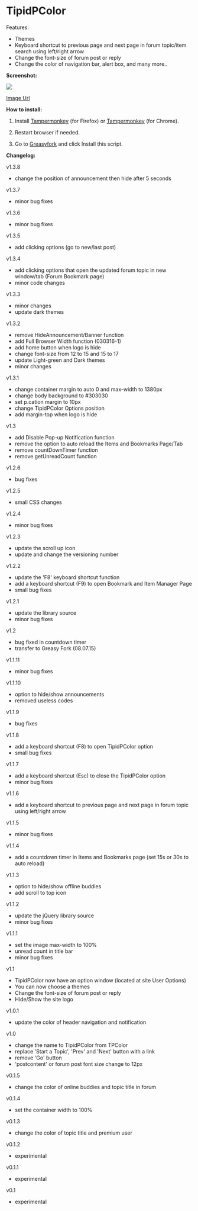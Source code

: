 TipidPColor
===========

Features:

- Themes
- Keyboard shortcut to previous page and next page in forum topic/item search using left/right arrow
- Change the font-size of forum post or reply
- Change the color of navigation bar, alert box, and many more..

<b>Screenshot:</b>

<img src="http://i.imgur.com/lG3to25.jpg">

<a href="http://i.imgur.com/lG3to25.jpg" target="_blank">Image Url</a>


<b>How to install:</b>

1. Install <a href="https://addons.mozilla.org/en-US/firefox/addon/tampermonkey/" target="_blank">Tampermonkey</a> (for Firefox) or <a href="https://chrome.google.com/webstore/detail/tampermonkey/dhdgffkkebhmkfjojejmpbldmpobfkfo?hl=en" target="_blank">Tampermonkey</a> (for Chrome).

2. Restart browser if needed.

3. Go to <a href="https://greasyfork.org/en/scripts/11550-tipidpcolor" target="_bank">Greasyfork</a> and click Install this script.




<b>Changelog:</b>

v1.3.8
- change the position of announcement then hide after 5 seconds

v1.3.7
- minor bug fixes
 
v1.3.6
- minor bug fixes

v1.3.5
- add clicking options (go to new/last post)

v1.3.4
- add clicking options that open the updated forum topic in new window/tab (Forum Bookmark page)
- minor code changes

v1.3.3
- minor changes
- update dark themes

v1.3.2
- remove HideAnnouncement/Banner function
- add Full Browser Width function (030316-1)
- add home button when logo is hide
- change font-size from 12 to 15 and 15 to 17
- update Light-green and Dark themes
- minor changes

v1.3.1 
- change container margin to auto 0 and max-width to 1380px
- change body background to #303030
- set p.cation margin to 10px
- change TipidPColor Options position
- add margin-top when logo is hide

v1.3
- add Disable Pop-up Notification function
- remove the option to auto reload the Items and Bookmarks Page/Tab
- remove countDownTimer function
- remove getUnreadCount function

v1.2.6
- bug fixes

v1.2.5
- small CSS changes

v1.2.4
- minor bug fixes

v1.2.3
- update the scroll up icon
- update and change the versioning number

v1.2.2
- update the 'F8' keyboard shortcut function
- add a keyboard shortcut (F9) to open Bookmark and Item Manager Page
- small bug fixes

v1.2.1
- update the library source
- minor bug fixes

v1.2
- bug fixed in countdown timer
- transfer to Greasy Fork (08.07.15)

v1.1.11
- minor bug fixes

v1.1.10
- option to hide/show announcements
- removed useless codes

v1.1.9
- bug fixes

v1.1.8
- add a keyboard shortcut (F8) to open TipidPColor option
- small bug fixes

v1.1.7
- add a keyboard shortcut (Esc) to close the TipidPColor option
- minor bug fixes

v1.1.6
- add a keyboard shortcut to previous page and next page in forum topic using left/right arrow

v1.1.5
- minor bug fixes

v1.1.4
- add a countdown timer in Items and Bookmarks page (set 15s or 30s to auto reload)

v1.1.3
- option to hide/show offline buddies
- add scroll to top icon

v1.1.2
- update the jQuery library source
- minor bug fixes

v1.1.1
- set the image max-width to 100%
- unread count in title bar
- minor bug fixes

v1.1
- TipidPColor now have an option window (located at site User Options)
- You can now choose a themes
- Change the font-size of forum post or reply
- Hide/Show the site logo

v1.0.1
- update the color of header navigation and notification

v1.0
- change the name to TipidPColor from TPColor
- replace 'Start a Topic', 'Prev' and 'Next' button with a link
- remove 'Go' button
- 'postcontent' or forum post font size change to 12px

v0.1.5
- change the color of online buddies and topic title in forum

v0.1.4
- set the container width to 100%

v0.1.3
- change the color of topic title and premium user

v0.1.2
- experimental

v0.1.1
- experimental

v0.1
- experimental


